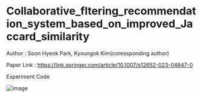 # Collaborative_fltering_recommendation_system_based_on_improved_Jaccard_similarity
Author : Soon Hyeok Park, Kyoungok Kim(coressponding author)

Paper Link : https://link.springer.com/article/10.1007/s12652-023-04647-0

Experiment Code

![image](https://github.com/soonhp/Collaborative_fltering_recommendation_system_based_on_improved_Jaccard_similarity/assets/73877159/a21ce9c5-f95c-42db-9071-b74885825167)
